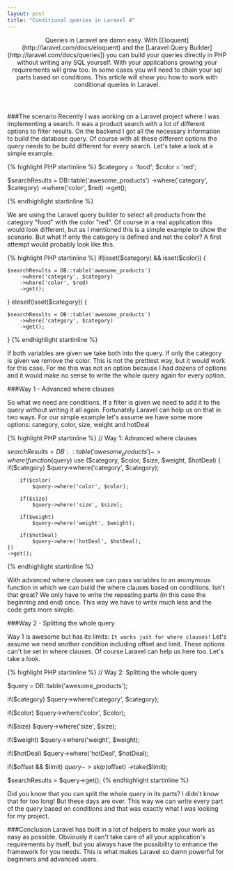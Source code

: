 ```yaml
---
layout: post
title: "Conditional queries in Laravel 4"
---
```


<header>Queries in Laravel are damn easy. With [Eloquent](http://laravel.com/docs/eloquent) and the [Laravel Query Builder](http://laravel.com/docs/queries]) you can build your queries directly in PHP without writing any SQL yourself. With your applications growing your requirements will grow too. In some cases you will need to chain your sql parts based on conditions. This article will show you how to work with conditional queries in Laravel.</header>

###The scenario
Recently I was working on a Laravel project where I was implementing a search. It was a product search with a lot of different options to filter results. On the backend I got all the necessary information to build the database query. Of course with all these different options the query needs to be build different for every search. Let's take a look at a simple example.

{% highlight PHP startinline %}
$category = 'food';
$color = 'red';

$searchResults = DB::table('awesome_products')
	->where('category', $category)
	->where('color', $red)
	->get();

{% endhighlight startinline %}

We are using the Laravel query builder to select all products from the category "food" with the color "red". Of course in a real application this would look different, but as I mentioned this is a simple example to show the scenario. But what If only the category is defined and not the color? A first attempt would probably look like this.

{% highlight PHP startinline %}
if(isset($category) && isset($color)) {

	$searchResults = DB::table('awesome_products')
		->where('category', $category)
		->where('color', $red)
		->get();

} eleseif(isset($category)) {

	$searchResults = DB::table('awesome_products')
		->where('category', $category)
		->get();

}
{% endhighlight startinline %}

If both variables are given we take both into the query. If only the category is given we remove the color. This is not the prettiest way, but it would work for this case. For me this was not an option because I had dozens of options and it would make no sense to write the whole query again for every option.

###Way 1 - Advanced where clauses

So what we need are conditions. If a filter is given we need to add it to the query without writing it all again. Fortunately Laravel can help us on that in two ways. For our simple example let's assume we have some more options: category, color, size, weight and hotDeal

{% highlight PHP startinline %}
// Way 1: Advanced where clauses

$searchResults = DB::table('awesome_products')
	->where(function($query) use ($category, $color, $size, $weight, $hotDeal) {
		if($category)
			$query->where('category', $category);

		if($color)
			$query->where('color', $color);

		if($size)
			$query->where('size', $size);

		if($weight)
			$query->where('weight', $weight);

		if($hotDeal)
			$query->where('hotDeal', $hotDeal);
	})
	->get();
{% endhighlight startinline %}

With advanced where clauses we can pass variables to an anonymous function in which we can build the where clauses based on conditions. Isn't that great? We only have to write the repeating parts (in this case the beginning and end) once. This way we have to write much less and the code gets more simple.

###Way 2 - Splitting the whole query

Way 1 is awesome but has its limits: `It works just for where clauses!`
Let's assume we need another condition including offset and limit. These options can't be set in where clauses. Of course Laravel can help us here too. Let's take a look.

{% highlight PHP startinline %}
// Way 2: Splitting the whole query

$query = DB::table('awesome_products');

if($category)
	$query->where('category', $category);

if($color)
	$query->where('color', $color);

if($size)
	$query->where('size', $size);

if($weight)
	$query->where('weight', $weight);

if($hotDeal)
	$query->where('hotDeal', $hotDeal);

if($offset && $limit)
	$query->skip($offset)
		->take($limit);

$searchResults = $query->get();
{% endhighlight startinline %}

Did you know that you can split the whole query in its parts? I didn't know that for too long! But these days are over. This way we can write every part of the query based on conditions and that was exactly what I was looking for my project.

###Conclusion
Laravel has built in a lot of helpers to make your work as easy as possible. Obviously it can't take care of all your application's  requirements by itself, but you always have the possibility to enhance the framework for you needs. This is what makes Laravel so damn powerful for beginners and advanced users.
